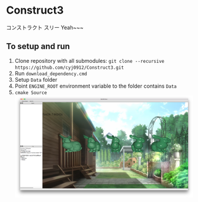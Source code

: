 # Construct3
コンストラクト スリー Yeah~~~

## To setup and run
1. Clone repository with all submodules: `git clone --recursive https://github.com/cyj0912/Construct3.git`
2. Run `download_dependency.cmd`
3. Setup `Data` folder
4. Point `ENGINE_ROOT` environment variable to the folder contains `Data`
5. `cmake Source`
![alt text](/Screenshot.png "MainWindow")
